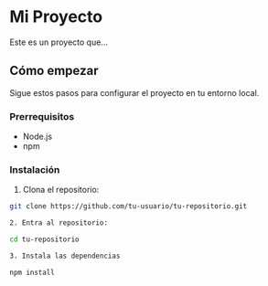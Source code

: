 # Mi Proyecto

Este es un proyecto que...

## Cómo empezar

Sigue estos pasos para configurar el proyecto en tu entorno local.

### Prerrequisitos

- Node.js
- npm

### Instalación

1. Clona el repositorio:

```bash
git clone https://github.com/tu-usuario/tu-repositorio.git

2. Entra al repositorio:

cd tu-repositorio

3. Instala las dependencias

npm install


